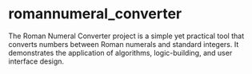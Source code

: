 # romannumeral_converter
The Roman Numeral Converter project is a simple yet practical tool that converts numbers between Roman numerals and standard integers. It demonstrates the application of algorithms, logic-building, and user interface design.
